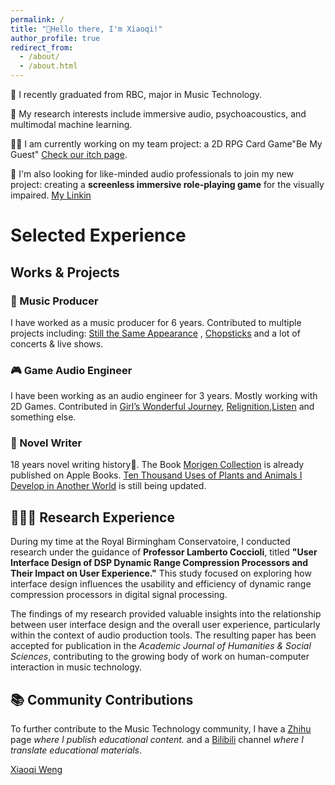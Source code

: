 ```yaml
---
permalink: /
title: "👋Hello there, I'm Xiaoqi!"
author_profile: true
redirect_from: 
  - /about/
  - /about.html
---
```



🏫 I recently graduated from RBC, major in Music Technology.

🔬 My research interests include immersive audio, psychoacoustics, and multimodal machine learning.

👨‍💻 I am currently working on my team project: a 2D RPG Card Game"Be My Guest" [Check our itch page](https://gjmxcrossover.itch.io/bemyguest).

🎯 I'm also looking for like-minded audio professionals to join my new project: creating a **screenless immersive role-playing game** for the visually impaired. [My Linkin](linkedin.com/in/xiaoqiweng)


# Selected Experience

## Works & Projects

### 🎼 Music Producer
I have worked as a music producer for 6 years. Contributed to multiple projects including: [Still the Same Appearance](https://music.163.com/#/album?id=92041057) , [Chopsticks](https://music.163.com/#/song?id=1484710060) and a lot of concerts & live shows.



### 🎮 Game Audio Engineer
I have been working as an audio engineer for 3 years. Mostly working with 2D Games. Contributed in [Girl’s Wonderful Journey](https://www.gcores.com/games/125872), [Relignition](https://www.gcores.com/games/105435),[Listen](https://wanghai9963.itch.io/listen) and something else.


### 📖 Novel Writer
18 years novel writing history🤣. The Book [Morigen Collection](https://books.apple.com/gb/book/%E8%8E%AB%E6%97%A5%E6%9B%B4%E9%9B%86/id6498863205) is already published on Apple Books. [Ten Thousand Uses of Plants and Animals I Develop in Another World](https://fanqienovel.com/page/7289285570956626959?enter_from=search) is still being updated.

## 👨🏻‍🔬 Research Experience
During my time at the Royal Birmingham Conservatoire, I conducted research under the guidance of **Professor Lamberto Coccioli**, titled **"User Interface Design of DSP Dynamic Range Compression Processors and Their Impact on User Experience."** This study focused on exploring how interface design influences the usability and efficiency of dynamic range compression processors in digital signal processing.

The findings of my research provided valuable insights into the relationship between user interface design and the overall user experience, particularly within the context of audio production tools. The resulting paper has been accepted for publication in the *Academic Journal of Humanities & Social Sciences*, contributing to the growing body of work on human-computer interaction in music technology.

## 📚 Community Contributions
To further contribute to the Music Technology community, I have a [Zhihu](https://www.zhihu.com/people/mell-weng) page *where I publish educational content.* and a [Bilibili](https://space.bilibili.com/18668917?spm_id_from=333.337.0.0) channel *where I translate educational materials*.


<script src="https://platform.linkedin.com/badges/js/profile.js" async defer type="text/javascript"></script>

<div class="badge-base LI-profile-badge" data-locale="zh_CN" data-size="medium" data-theme="light" data-type="VERTICAL" data-vanity="xiaoqiweng" data-version="v1"><a class="badge-base__link LI-simple-link" href="https://uk.linkedin.com/in/xiaoqiweng/zh-cn?trk=profile-badge">Xiaoqi Weng</a></div>
              